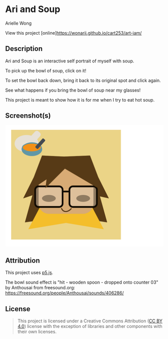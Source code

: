# Ari and Soup

Arielle Wong

View this project [online]<https://wonarii.github.io/cart253/art-jam/>

## Description

Ari and Soup is an interactive self portrait of myself with soup.

 To pick up the bowl of soup, click on it!

 To set the bowl back down, bring it back to its original spot and click again.

 See what happens if you bring the bowl of soup near my glasses!

 This project is meant to show how it is for me when I try to eat hot soup.

## Screenshot(s)

 ![A self portrait of me with a bowl of soup](./assets/images/AriAndSoupWebsiteScreenshot.png)

## Attribution

This project uses [p5.js](https://p5js.org).

The bowl sound effect is "hit - wooden spoon - dropped onto counter 03" by Anthousai from freesound.org: <https://freesound.org/people/Anthousai/sounds/406286/>

## License

> This project is licensed under a Creative Commons Attribution ([CC BY 4.0](https://creativecommons.org/licenses/by/4.0/deed.en)) license with the exception of libraries and other components with their own licenses.
>